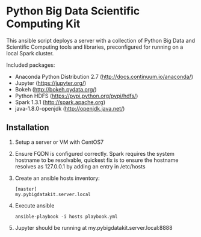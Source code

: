 # Python Big Data Scientific Computing Kit

This ansible script deploys a server with a collection of Python Big Data 
and Scientific Computing tools and libraries, preconfigured for running
on a local Spark cluster.

Included packages:

 * Anaconda Python Distribution 2.7 (http://docs.continuum.io/anaconda/)
 * Jupyter (https://jupyter.org/)
 * Bokeh (http://bokeh.pydata.org/)
 * Python HDFS (https://pypi.python.org/pypi/hdfs/)
 * Spark 1.3.1 (http://spark.apache.org)
 * java-1.8.0-openjdk (http://openjdk.java.net/)

## Installation

 1. Setup a server or VM with CentOS7
 2. Ensure FQDN is configured correctly. Spark requires the system 
    hostname to be resolvable, quickest fix is to ensure the hostname 
    resolves as 127.0.0.1 by adding an entry in /etc/hosts
 3. Create an ansible hosts inventory:

        [master]
        my.pybigdatakit.server.local

 4. Execute ansible

        ansible-playbook -i hosts playbook.yml

 5. Jupyter should be running at my.pybigdatakit.server.local:8888
